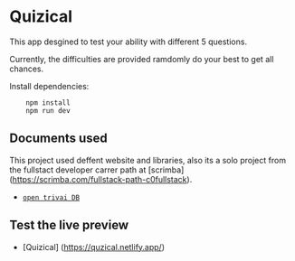 #  Quizical

This app desgined to test your ability with different 5 questions.

Currently, the difficulties are provided ramdomly do your best to get all chances.

Install dependencies:

```
    npm install
    npm run dev

```

## Documents used
This project used deffent website and libraries,  also its a solo project from the fullstact developer carrer path at [scrimba] (https://scrimba.com/fullstack-path-c0fullstack).
- [`open trivai DB`](https://opentdb.com/api_config.php)

## Test the live preview
- [Quizical] (https://quzical.netlify.app/)

